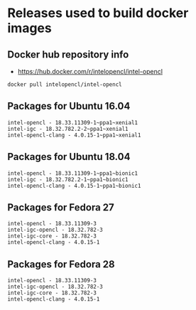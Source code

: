 # Releases used to build docker images

## Docker hub repository info

* https://hub.docker.com/r/intelopencl/intel-opencl

```
docker pull intelopencl/intel-opencl
```

## Packages for Ubuntu 16.04

```
intel-opencl - 18.33.11309-1~ppa1~xenial1
intel-igc - 18.32.782.2-2~ppa1~xenial1
intel-opencl-clang - 4.0.15-1~ppa1~xenial1
```

## Packages for Ubuntu 18.04

```
intel-opencl - 18.33.11309-1~ppa1~bionic1
intel-igc - 18.32.782.2-1~ppa1~bionic1
intel-opencl-clang - 4.0.15-1~ppa1~bionic1
```

## Packages for Fedora 27

```
intel-opencl - 18.33.11309-3
intel-igc-opencl - 18.32.782-3
intel-igc-core - 18.32.782-3
intel-opencl-clang - 4.0.15-1
```

## Packages for Fedora 28

```
intel-opencl - 18.33.11309-3
intel-igc-opencl - 18.32.782-3
intel-igc-core - 18.32.782-3
intel-opencl-clang - 4.0.15-1
```

